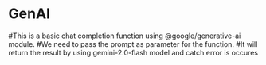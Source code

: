 # GenAI
#This is a basic chat completion function using @google/generative-ai module.
#We need to pass the prompt as parameter for the function.
#It will return the result by using gemini-2.0-flash model and catch error is occures
